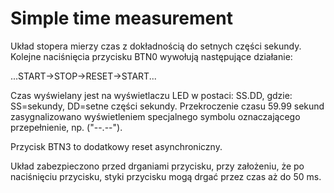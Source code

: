 # Simple time measurement 


Układ stopera mierzy czas z dokładnością do setnych części sekundy. Kolejne naciśnięcia przycisku BTN0 wywołują następujące działanie: 

...START->STOP->RESET->START...

Czas wyświelany jest na wyświetlaczu LED w postaci: SS.DD, gdzie: SS=sekundy, DD=setne części sekundy. Przekroczenie czasu 59.99 sekund zasygnalizowano wyświetleniem specjalnego symbolu oznaczającego przepełnienie, np. ("--.--").

Przycisk BTN3 to dodatkowy reset asynchroniczny.

Układ zabezpieczono przed drganiami przycisku, przy założeniu, że po naciśnięciu przycisku, styki przycisku mogą drgać przez czas aż do 50 ms.
